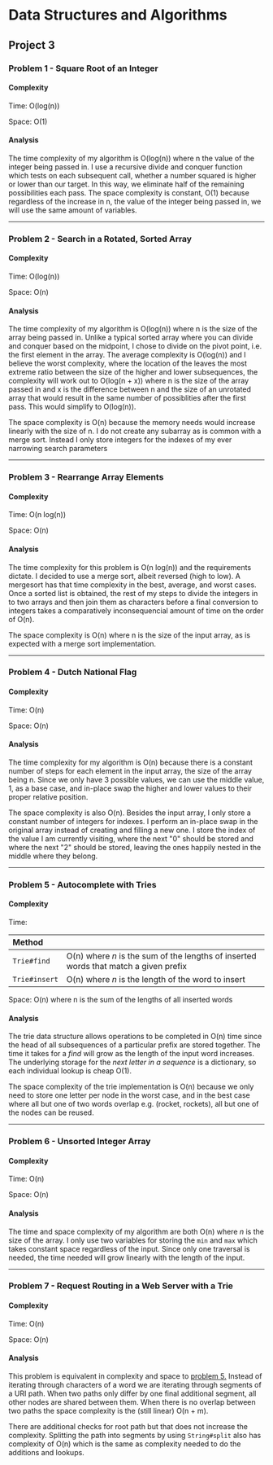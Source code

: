 # Data Structures and Algorithms

## Project 3

### Problem 1 - Square Root of an Integer

#### Complexity

Time: O(log(n))

Space: O(1)

#### Analysis

The time complexity of my algorithm is O(log(n)) where n the value of the integer being passed in. I use a recursive divide and conquer function which tests on each subsequent call, whether a number squared is higher or lower than our target.  In this way, we eliminate half of the remaining possibilities each pass.  The space complexity is constant, O(1) because regardless of the increase in n, the value of the integer being passed in, we will use the same amount of variables.

------

### Problem 2 - Search in a Rotated, Sorted Array

#### Complexity

Time: O(log(n))

Space: O(n)

#### Analysis

The time complexity of my algorithm is O(log(n)) where n is the size of the array being passed in.  Unlike a typical sorted array where you can divide and conquer based on the midpoint, I chose to divide on the pivot point, i.e. the first element in the array.  The average complexity is O(log(n)) and I believe the worst complexity, where the location of the leaves the most extreme ratio between the size of the higher and lower subsequences, the complexity will work out to O(log(n + x)) where n is the size of the array passed in and x is the difference between n and the size of an unrotated array that would result in the same number of possiblities after the first pass.  This would simplify to O(log(n)).

The space complexity is O(n) because the memory needs would increase linearly with the size of n.  I do not create any subarray as is common with a merge sort.  Instead I only store integers for the indexes of my ever narrowing search parameters

------

### Problem 3 - Rearrange Array Elements

#### Complexity

Time: O(n log(n))

Space: O(n)

#### Analysis

The time complexity for this problem is O(n log(n)) and the requirements dictate.  I decided to use a merge sort, albeit reversed (high to low).  A mergesort has that time complexity in the best, average, and worst cases.  Once a sorted list is obtained, the rest of my steps to divide the integers in to two arrays and then join them as characters before a final conversion to integers takes a comparatively inconsequencial amount of time on the order of O(n).

The space complexity is O(n) where n is the size of the input array, as is expected with a merge sort implementation.

------

### Problem 4 - Dutch National Flag

#### Complexity

Time: O(n)

Space: O(n)

#### Analysis

The time complexity for my algorithm is O(n) because there is a constant number of steps for each element in the input array, the size of the array being n.  Since we only have 3 possible values, we can use the middle value, 1, as a base case, and in-place swap the higher and lower values to their proper relative position.

The space complexity is also O(n).  Besides the input array,  I only store a constant number of integers for indexes. I perform an in-place swap in the original array instead of creating and filling a new one. I store the index of the value I am currently visiting, where the next "0" should be stored and where the next "2" should be stored, leaving the ones happily nested in the middle where they belong.

------

### Problem 5 - Autocomplete with Tries

#### Complexity

Time:

| Method        |                                                              |
| :------------ | ------------------------------------------------------------ |
| `Trie#find`   | O(n) where *n* is the sum of the lengths of inserted words that match a given prefix |
| `Trie#insert` | O(n) where *n* is the length of the word to insert           |

 Space: O(n) where n is the sum of the lengths of all inserted words

#### Analysis

The trie data structure allows operations to be completed in O(n) time since the head of  all subsequences of a particular prefix are stored together.  The time it takes for a *find* will grow as the length of the input word increases.  The underlying storage for the *next letter in a sequence* is a dictionary, so each individual lookup is cheap O(1).

The space complexity of the trie implementation is O(n) because we only need to store one letter per node in the worst case, and in the best case where all but one of two words overlap e.g. (rocket, rockets), all but one of the nodes can be reused.

------

### Problem 6 - Unsorted Integer Array

#### Complexity

Time: O(n)

Space: O(n)

#### Analysis

The time and space complexity of my algorithm are both O(n) where *n* is the size of the array.  I only use two variables for storing the `min` and `max` which takes constant space regardless of the input.  Since only one traversal is needed, the time needed will grow linearly with the length of the input.

------

### Problem 7 - Request Routing in a Web Server with a Trie

#### Complexity

Time: O(n)

Space: O(n)

#### Analysis

This problem is equivalent in complexity and space to [problem 5.](#problem-5-autocomplete-with-tries) Instead of iterating through characters of a word we are iterating through segments of a URI path.  When two paths only differ by one final additional segment, all other nodes are shared between them.  When there is no overlap between two paths the space complexity is the (still linear) O(n + m).

There are additional checks for root path but that does not increase the complexity.  Splitting the path into segments by using `String#split` also has complexity of O(n) which is the same as complexity needed to do the additions and lookups.